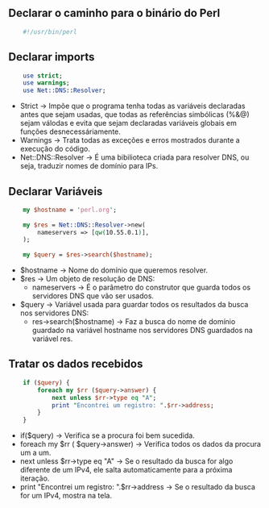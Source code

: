 ## Declarar  o caminho para o binário do Perl
```perl
	#!/usr/bin/perl
```



## Declarar imports
```perl
	use strict;
	use warnings;	
	use Net::DNS::Resolver;
```
- Strict -> Impõe que o programa tenha todas as variáveis declaradas antes que sejam usadas, que todas as referências simbólicas (%&@) sejam válodas e evita que sejam declaradas variáveis globais em funções desnecessáriamente.
- Warnings -> Trata todas as exceções e erros mostrados durante a execução do código.
- Net::DNS::Resolver -> É uma bibilioteca criada para resolver DNS, ou seja, traduzir nomes de domínio para IPs. 



## Declarar Variáveis
```perl
	my $hostname = 'perl.org';
	
	my $res = Net::DNS::Resolver->new(
		nameservers => [qw(10.55.0.1)],
	);
	
	my $query = $res->search($hostname);
```
- $hostname -> Nome do domínio que queremos resolver.
- $res -> Um objeto de resolução de DNS: 
	- nameservers -> É o parâmetro do construtor que guarda todos os servidores DNS que vão ser usados.
- $query -> Variável usada para guardar todos os resultados da busca nos servidores DNS:
	- res->search($hostname) -> Faz a busca do nome de domínio guardado na variável hostname nos servidores DNS guardados na variável res.



## Tratar os dados recebidos
```perl
	if ($query) {
		foreach my $rr ($query->answer) {
			next unless $rr->type eq "A";
			print "Encontrei um registro: ".$rr->address;
		}
	}
```
- if($query) -> Verifica se a procura foi bem sucedida. 
- foreach my $rr ( $query->answer) -> Verifica todos os dados da procura um a um.
- next unless $rr->type eq "A" -> Se o resultado da busca for algo diferente de um IPv4, ele salta automaticamente para a próxima iteração.
- print "Encontrei um registro: ".$rr->address -> Se o resultado da busca for um IPv4, mostra na tela.